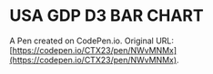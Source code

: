 # USA GDP D3 BAR CHART

A Pen created on CodePen.io. Original URL: [https://codepen.io/CTX23/pen/NWvMNMx](https://codepen.io/CTX23/pen/NWvMNMx).


